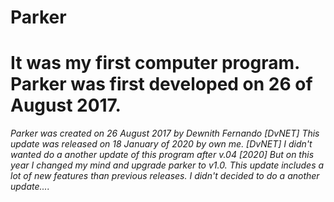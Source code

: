 # Parker

# It was my first computer program. Parker was first developed on 26 of August 2017.

*Parker was created on 26 August 2017 by Dewnith Fernando [DvNET]
This update was released on 18 January of 2020 by own me. [DvNET]
I didn't wanted do a another update of this program after v.04 [2020]
But on this year I changed my mind and upgrade parker to v1.0.
This update includes a lot of new features than previous releases.
I didn't decided to do a another update....*
